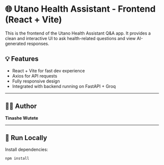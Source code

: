 # 🌐 Utano Health Assistant - Frontend (React + Vite)

This is the frontend of the Utano Health Assistant Q&A app. It provides a clean and interactive UI to ask health-related questions and view AI-generated responses.

## 💡 Features
- React + Vite for fast dev experience
- Axios for API requests
- Fully responsive design
- Integrated with backend running on FastAPI + Groq

---

## 🧑‍💻 Author
**Tinashe Wutete**

---

## 🚀 Run Locally

Install dependencies:
```bash
npm install
